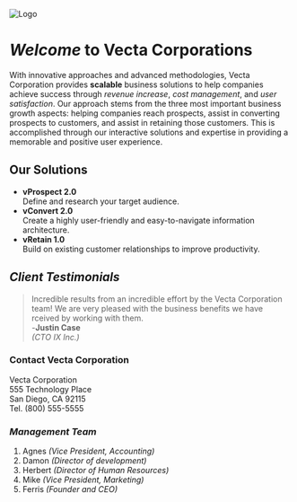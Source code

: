 ![Logo](https://www.webintravel.com/wp-content/uploads/2010/11/slow-growth-graph.jpg)

# _Welcome_ to **Vecta Corporations**

With innovative approaches and advanced methodologies, Vecta Corporation provides **scalable** business solutions to help companies achieve success through _revenue increase_, _cost management_, and _user satisfaction_. Our approach stems from the three most important business growth aspects: helping companies reach prospects, assist in converting prospects to customers, and assist in retaining those customers. This is accomplished through our interactive solutions and expertise in providing a memorable and positive user experience.
## **Our Solutions**
* **vProspect 2.0**   
Define and research your target audience.
* **vConvert 2.0**  
Create a highly user-friendly and easy-to-navigate information architecture.
* **vRetain 1.0**  
Build on existing customer relationships to improve productivity.

## **_Client Testimonials_**
>Incredible results from an incredible effort by the Vecta Corporation team! We are very pleased with the business benefits we have rceived by working with them.  
-**Justin Case**  
_(CTO IX Inc.)_
### **Contact Vecta Corporation**
Vecta Corporation  
555 Technology Place  
San Diego, CA 92115  
Tel. (800) 555-5555

### _**Management Team**_
1. Agnes _(Vice President, Accounting)_
2. Damon _(Director of development)_
3. Herbert _(Director of Human Resources)_
4. Mike _(Vice President, Marketing)_
5. Ferris _(Founder and CEO)_
